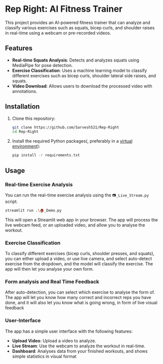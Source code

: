 # Rep Right: AI Fitness Trainer

This project provides an AI-powered fitness trainer that can analyze and classify various exercises such as squats, bicep curls, and shoulder raises in real-time using a webcam or pre-recorded videos.

## Features

- **Real-time Squats Analysis**: Detects and analyzes squats using MediaPipe for pose detection.
- **Exercise Classification**: Uses a machine learning model to classify different exercises such as bicep curls, shoulder lateral side raises, and squats.
- **Video Download**: Allows users to download the processed video with annotations.

## Installation

1. Clone this repository:
    ```bash
    git clone https://github.com/Sarvesh521/Rep-Right
    cd Rep-Right
    ```

2. Install the required Python packages(, preferably in a [virtual environment](https://docs.python.org/3/library/venv.html)):
    ```bash
    pip install -r requirements.txt
    ```



## Usage

### Real-time Exercise Analysis
You can run the real-time exercise analysis using the `📷️_Live_Stream.py` script.

```bash
streamlit run .\🏠️_Demo.py
```

This will open a Streamlit web app in your browser.
The app will process the live webcam feed, or an uploaded video, and allow you to analyse the workout.
### Exercise Classification
To classify different exercises (bicep curls, shoulder presses, and squats), you can either upload a video, or use live camera, and select auto-detect exercise from the dropdown, and the model will classify the exercise.
The app will then let you analyse your own form.

### Form analysis and Real Time Feedback
After auto-detection, you can select which exercise to analyse the form of.
The app will let you know how many correct and incorrect reps you have done, and it will also let you know what is going wrong, in form of live visual feedback

### User-Interface
The app has a simple user interface with the following features:
- **Upload Video**: Upload a video to analyze.
- **Live Stream**: Use the webcam to analyze the workout in real-time.
- **Dashboard**: Analyses data from your finished workouts, and shows simple statistics in visual format
